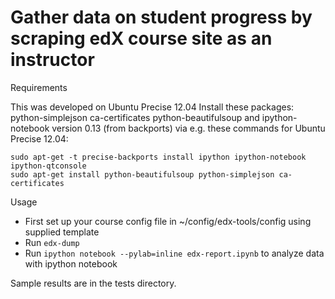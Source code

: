 # Gather data on student progress by scraping edX course site as an instructor

Requirements

This was developed on Ubuntu Precise 12.04
Install these packages: python-simplejson ca-certificates python-beautifulsoup
  and ipython-notebook version 0.13 (from backports) via e.g. these commands for Ubuntu Precise 12.04:

    sudo apt-get -t precise-backports install ipython ipython-notebook ipython-qtconsole
    sudo apt-get install python-beautifulsoup python-simplejson ca-certificates

Usage

* First set up your course config file in ~/config/edx-tools/config  using supplied template
* Run `edx-dump`
* Run `ipython notebook --pylab=inline edx-report.ipynb` to analyze data with ipython notebook

Sample results are in the tests directory.
